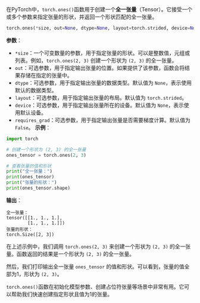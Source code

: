 在PyTorch中，`torch.ones()`函数用于创建一个**全一张量**（Tensor）。它接受一个或多个参数来指定张量的形状，并返回一个形状匹配的全一张量。
```python
torch.ones(*size, out=None, dtype=None, layout=torch.strided, device=None, requires_grad=False)
```
**参数**：
- `*size`：一个可变数量的参数，用于指定张量的形状。可以是整数值，元组或列表。例如，`torch.ones(2, 3)` 创建一个形状为 `(2, 3)` 的全一张量。
- `out`：可选参数，用于指定输出张量的位置。如果提供了该参数，函数会将结果存储在指定的张量中。
- `dtype`：可选参数，用于指定输出张量的数据类型。默认值为 `None`，表示使用默认的数据类型。
- `layout`：可选参数，用于指定输出张量的布局。默认值为 `torch.strided`。
- `device`：可选参数，用于指定输出张量所在的设备。默认值为 `None`，表示使用默认设备。
- `requires_grad`：可选参数，用于指定输出张量是否需要梯度计算。默认值为 `False`。
**示例**：
```python
import torch

# 创建一个形状为 (2, 3) 的全一张量
ones_tensor = torch.ones(2, 3)

# 查看张量的值和形状
print("全一张量：")
print(ones_tensor)
print("张量的形状：")
print(ones_tensor.shape)
```

**输出**：
```
全一张量：
tensor([[1., 1., 1.],
        [1., 1., 1.]])
张量的形状：
torch.Size([2, 3])
```

在上述示例中，我们调用 `torch.ones(2, 3)` 来创建一个形状为 `(2, 3)` 的全一张量。函数返回的结果是一个形状为 `(2, 3)` 的全一张量。

然后，我们打印输出全一张量 `ones_tensor` 的值和形状。可以看到，张量的值全部为1，形状为 `(2, 3)`。

`torch.ones()`函数在初始化模型参数、创建占位符张量等场景中非常有用。它可以帮助我们快速创建指定形状且值为1的张量。